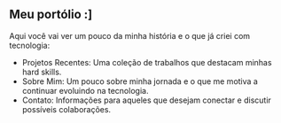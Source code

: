 ## Meu portólio :]

Aqui você vai ver um pouco da minha história e o que já criei com tecnologia:

- Projetos Recentes: Uma coleção de trabalhos que destacam minhas hard skills.
- Sobre Mim: Um pouco sobre minha jornada e o que me motiva a continuar evoluindo na tecnologia.
- Contato: Informações para aqueles que desejam conectar e discutir possíveis colaborações.

